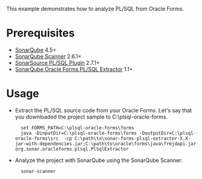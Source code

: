 This example demonstrates how to analyze PL/SQL from Oracle Forms.

Prerequisites
=============
* [SonarQube](http://www.sonarqube.org/downloads/) 4.5+
* [SonarQube Scanner](http://docs.sonarqube.org/display/SCAN/Analyzing+with+SonarQube+Scanner) 2.6.1+
* [SonarSource PL/SQL Plugin](http://www.sonarsource.com/products/plugins/languages/plsql/) 2.7.1+
* [SonarQube Oracle Forms PL/SQL Extractor](https://github.com/SonarCommunity/sonar-forms-plsql-extractor) 1.1+

Usage
=====
* Extract the PL/SQL source code from your Oracle Forms. Let's say that you downloaded the project sample to C:\plsql-oracle-forms.

        set FORMS_PATH=C:\plsql-oracle-forms\forms
		java -DinputDir=C:\plsql-oracle-forms\forms -DoutputDir=C:\plsql-oracle-forms\src  -cp C:\path\to\sonar-forms-plsql-extractor-X.X-jar-with-dependencies.jar;C:\path\to\oracle\forms\java\frmjdapi.jar org.sonar.oracleforms.plsql.PlSqlExtractor

* Analyze the project with SonarQube using the SonarQube Scanner:

        sonar-scanner
